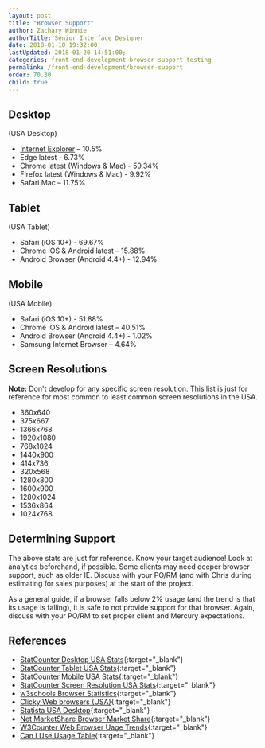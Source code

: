 ```yaml
---
layout: post
title: "Browser Support"
author: Zachary Winnie
authorTitle: Senior Interface Designer
date: 2018-01-10 19:32:00;
lastUpdated: 2018-01-20 14:51:00;
categories: front-end-development browser support testing
permalink: /front-end-development/browser-support
order: 70.30
child: true
---
```


## Desktop

(USA Desktop)

* [Internet Explorer](/developers-handbook/front-end-development/internet-explorer) – 10.5%
* Edge latest - 6.73%
* Chrome latest (Windows & Mac) - 59.34%
* Firefox latest (Windows & Mac) - 9.92%
* Safari Mac – 11.75%

## Tablet

(USA Tablet)

* Safari (iOS 10+) - 69.67%
* Chrome iOS & Android latest – 15.88%
* Android Browser (Android 4.4+) - 12.94%

## Mobile

(USA Mobile)

* Safari (iOS 10+) - 51.88%
* Chrome iOS & Android latest – 40.51%
* Android Browser (Android 4.4+) - 1.02%
* Samsung Internet Browser – 4.64%

## Screen Resolutions

**Note:** Don't develop for any specific screen resolution. This list is just for reference for most common to least common screen resolutions in the USA.

* 360x640
* 375x667
* 1366x768
* 1920x1080
* 768x1024
* 1440x900
* 414x736
* 320x568
* 1280x800
* 1600x900
* 1280x1024
* 1536x864
* 1024x768

## Determining Support

The above stats are just for reference. Know your target audience! Look at analytics beforehand, if possible. Some clients may need deeper browser support, such as older IE. Discuss with your PO/RM (and with Chris during estimating for sales purposes) at the start of the project.

As a general guide, if a browser falls below 2% usage (and the trend is that its usage is falling), it is safe to not provide support for that browser. Again, discuss with your PO/RM to set proper client and Mercury expectations.

## References

* [StatCounter Desktop USA Stats](http://gs.statcounter.com/browser-market-share/desktop/united-states-of-america){:target="_blank"}
* [StatCounter Tablet USA Stats](http://gs.statcounter.com/browser-market-share/tablet/united-states-of-america){:target="_blank"}
* [StatCounter Mobile USA Stats](http://gs.statcounter.com/browser-market-share/mobile/united-states-of-america){:target="_blank"}
* [StatCounter Screen Resolution USA Stats](http://gs.statcounter.com/screen-resolution-stats/all/united-states-of-america){:target="_blank"}
* [w3schools Browser Statistics](https://www.w3schools.com/browsers/){:target="_blank"}
* [Clicky Web browsers (USA)](https://clicky.com/marketshare/us/web-browsers/){:target="_blank"}
* [Statista USA Desktop](https://www.statista.com/statistics/272697/market-share-desktop-internet-browser-usa/){:target="_blank"}
* [Net MarketShare Browser Market Share](https://netmarketshare.com/browser-market-share.aspx){:target="_blank"}
* [W3Counter Web Browser Uage Trends](https://www.w3counter.com/trends){:target="_blank"}
* [Can I Use Usage Table](https://caniuse.com/usage-table){:target="_blank"}